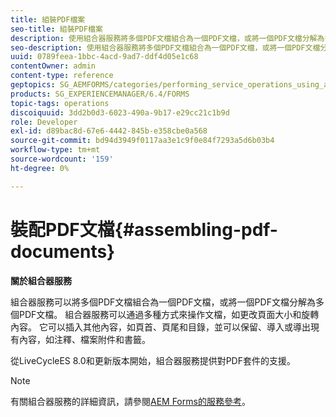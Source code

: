 ```yaml
---
title: 組裝PDF檔案
seo-title: 組裝PDF檔案
description: 使用組合器服務將多個PDF文檔組合為一個PDF文檔，或將一個PDF文檔分解為多個PDF文檔。
seo-description: 使用組合器服務將多個PDF文檔組合為一個PDF文檔，或將一個PDF文檔分解為多個PDF文檔。
uuid: 0789feea-1bbc-4acd-9ad7-ddf4d05e1c68
contentOwner: admin
content-type: reference
geptopics: SG_AEMFORMS/categories/performing_service_operations_using_apis
products: SG_EXPERIENCEMANAGER/6.4/FORMS
topic-tags: operations
discoiquuid: 3dd2b0d3-6023-490a-9b17-e29cc21c1b9d
role: Developer
exl-id: d89bac8d-67e6-4442-845b-e358cbe0a568
source-git-commit: bd94d3949f0117aa3e1c9f0e84f7293a5d6b03b4
workflow-type: tm+mt
source-wordcount: '159'
ht-degree: 0%

---
```


# 裝配PDF文檔{#assembling-pdf-documents}

**關於組合器服務**

組合器服務可以將多個PDF文檔組合為一個PDF文檔，或將一個PDF文檔分解為多個PDF文檔。 組合器服務可以通過多種方式來操作文檔，如更改頁面大小和旋轉內容。 它可以插入其他內容，如頁首、頁尾和目錄，並可以保留、導入或導出現有內容，如注釋、檔案附件和書籤。

從LiveCycleES 8.0和更新版本開始，組合器服務提供對PDF套件的支援。

>[!NOTE]
>
>有關組合器服務的詳細資訊，請參閱[AEM Forms的服務參考](https://www.adobe.com/go/learn_aemforms_services_63)。
